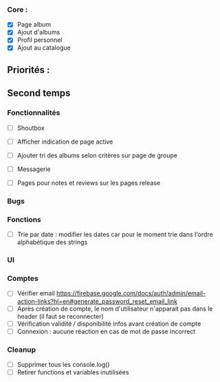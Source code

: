 ### Core :
- [X] Page album
- [x] Ajout d'albums
- [X] Profil personnel
- [X] Ajout au catalogue

## Priorités :

## Second temps
### Fonctionnalités
- [ ] Shoutbox
- [ ] Afficher indication de page active
- [ ] Ajouter tri des albums selon critères sur page de groupe
- [ ] Messagerie
- [ ] Pages pour notes et reviews sur les pages release



### Bugs

### Fonctions
- [ ] Trie par date : modifier les dates car pour le moment trie dans l'ordre alphabétique des strings

### UI

### Comptes
- [ ] Vérifier email https://firebase.google.com/docs/auth/admin/email-action-links?hl=en#generate_password_reset_email_link
- [ ] Après création de compte, le nom d'utilisateur n'apparait pas dans le header (il faut se reconnecter)
- [ ] Vérification validité / disponibilité infos avant création de compte
- [ ] Connexion : aucune réaction en cas de mot de passe incorrect

### Cleanup
- [ ] Supprimer tous les console.log()
- [ ] Retirer functions et variables inutilisées